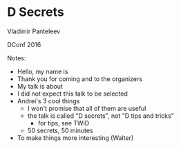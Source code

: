 # D Secrets

Vladimir Panteleev

DConf 2016











Notes:

- Hello, my name is
- Thank you for coming and to the organizers
- My talk is about
- I did not expect this talk to be selected
- Andrei's 3 cool things
  - I won't promise that all of them are useful
  - the talk is called "D secrets", not "D tips and tricks"
    - for tips, see TWiD
  - 50 secrets, 50 minutes
- To make things more interesting (Walter)
